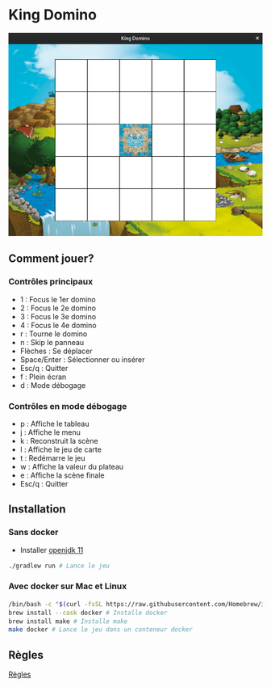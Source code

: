 # King Domino

![King Domino](./assets/img/readme.png)

## Comment jouer?

### Contrôles principaux
- 1 : Focus le 1er domino
- 2 : Focus le 2e domino
- 3 : Focus le 3e domino
- 4 : Focus le 4e domino
- r : Tourne le domino
- n : Skip le panneau
- Flèches : Se déplacer
- Space/Enter : Sélectionner ou insérer
- Esc/q : Quitter
- f : Plein écran
- d : Mode débogage

### Contrôles en mode débogage
- p : Affiche le tableau
- j : Affiche le menu
- k : Reconstruit la scène
- l : Affiche le jeu de carte
- t : Redémarre le jeu
- w : Affiche la valeur du plateau
- e : Affiche la scène finale
- Esc/q : Quitter

## Installation

### Sans docker

- Installer [openjdk 11](https://openjdk.java.net/install/)

```sh
./gradlew run # Lance le jeu
```

### Avec docker sur Mac et Linux
```sh
/bin/bash -c "$(curl -fsSL https://raw.githubusercontent.com/Homebrew/install/HEAD/install.sh)" # Installe homebrew
brew install --cask docker # Installe docker
brew install make # Installe make
make docker # Lance le jeu dans un conteneur docker
```
## Règles

[Règles](https://docs.google.com/viewer?url=https://raw.githubusercontent.com/MarcPartensky/kingdomino/master/r%C3%A8gles.pdf)
